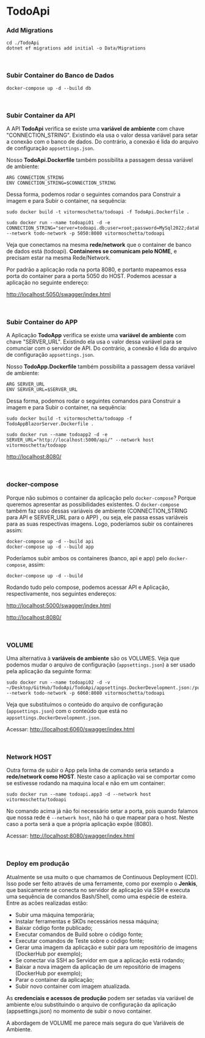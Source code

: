 # TodoApi

### Add Migrations
```
cd ./TodoApi
dotnet ef migrations add initial -o Data/Migrations
```

<br>


### Subir Container do Banco de Dados
```
docker-compose up -d --build db
```

<br>


### Subir Container da API

A API **TodoApi** verifica se existe uma **variável de ambiente** com chave "CONNECTION_STRING". Existindo ela usa o valor dessa variável para setar a conexão com o banco de dados. Do contrário, a conexão é lida do arquivo de configuração `appsettings.json`.

Nosso **TodoApi.Dockerfile** também possibilita a passagem dessa variável de ambiente:
```
ARG CONNECTION_STRING
ENV CONNECTION_STRING=$CONNECTION_STRING
```

Dessa forma, podemos rodar o seguintes comandos para Construir a imagem e para Subir o container, na sequência:
```
sudo docker build -t vitormoschetta/todoapi -f TodoApi.Dockerfile .

sudo docker run --name todoapi01 -d -e CONNECTION_STRING="server=todoapi.db;user=root;password=MySql2022;database=todoapidb" --network todo-network -p 5050:8080 vitormoschetta/todoapi
```

Veja que conectamos na mesma **rede/network** que o container de banco de dados está (todoapi). **Containeres se comunicam pelo NOME**, e precisam estar na mesma Rede/Network.

Por padrão a aplicação roda na porta 8080, e portanto mapeamos essa porta do container para a porta 5050 do HOST. Podemos acessar a aplicação no seguinte endereço:

<http://localhost:5050/swagger/index.html>


<br>


### Subir Container do APP

A Aplicação **TodoApp** verifica se existe uma **variável de ambiente** com chave "SERVER_URL". Existindo ela usa o valor dessa variável para se comunciar com o servidor de API. Do contrário, a conexão é lida do arquivo de configuração `appsettings.json`.

Nosso **TodoApp.Dockerfile** também possibilita a passagem dessa variável de ambiente:
```
ARG SERVER_URL
ENV SERVER_URL=$SERVER_URL
```

Dessa forma, podemos rodar o seguintes comandos para Construir a imagem e para Subir o container, na sequência:
```
sudo docker build -t vitormoschetta/todoapp -f TodoAppBlazorServer.Dockerfile .

sudo docker run --name todoapp2 -d -e SERVER_URL="http://localhost:5000/api/" --network host vitormoschetta/todoapp
```

<http://localhost:8080/>


<br>


### docker-compose

Porque não subimos o container da aplicação pelo `docker-compose`? Porque queremos apresentar as possibilidades existentes. O `docker-compose` também faz usso dessas variáveis de ambiente (CONNECTION_STRING para API e SERVER_URL para o APP) , ou seja, ele passa essas variáveis para as suas respectivas imagens. Logo, poderíamos subir os containeres assim:
```
docker-compose up -d --build api
docker-compose up -d --build app
```

Poderíamos subir ambos os containeres (banco, api e app) pelo `docker-compose`, assim:
```
docker-compose up -d --build
```

Rodando tudo pelo compose, podemos acessar API e Aplicação, respectivamente, nos seguintes endereços:

<http://localhost:5000/swagger/index.html>

<http://localhost:8080/>


<br>


### VOLUME

Uma alternativa à **variáveis de ambiente** são os VOLUMES. Veja que podemos mudar o arquivo de configuração (`appsettings.json`) a ser usado pela aplicação da seguinte forma:
```
sudo docker run --name todoapi02 -d -v ~/Desktop/GitHub/TodoApi/TodoApi/appsettings.DockerDevelopment.json:/public/appsettings.json --network todo-network -p 6060:8080 vitormoschetta/todoapi
```
Veja que  substituímos o conteúdo do arquivo de configuração (`appsettings.json`) com o conteúdo que está no `appsettings.DockerDevelopment.json`.

Acessar: <http://localhost:6060/swagger/index.html>


<br>


### Network HOST

Outra forma de subir o App pela linha de comando seria setando a **rede/network como HOST**. Neste caso a aplicação vai se comportar como se estivesse rodando na maquina local e não em um container:
```
sudo docker run --name todoapi.app3 -d --network host vitormoschetta/todoapi
```
No comando acima já não foi necessário setar a porta, pois quando falamos que nossa rede é `--network host`, não há o que mapear para o host. Neste caso a porta será a que a própria aplicação expõe (8080).

Acessar: <http://localhost:8080/swagger/index.html>


<br>


### Deploy em produção

Atualmente se usa muito o que chamamos de Continuous Deployment (CD). Isso pode ser feito através de uma ferramente, como por exemplo o **Jenkis**, que basicamente se conecta no servidor de aplicação via SSH e executa uma sequência de comandos Bash/Shell, como uma espécie de esteira. Entre as acões realizadas estão:
- Subir uma máquina temporária;
- Instalar ferramentas e SKDs necessários nessa máquina;
- Baixar código fonte publicado;
- Executar comandos de Build sobre o código fonte;
- Executar comandos de Teste sobre o código fonte;
- Gerar uma imagem da aplicação e subir para um repositório de imagens (DockerHub por exemplo);
- Se conectar via SSH ao Servidor em que a aplicação está rodando;
- Baixar a nova imagem da aplicação de um repositório de imagens (DockerHub por exemplo);
- Parar o container da aplicação;
- Subir novo container com imagem atualizada.

As **credenciais e acessos de produção** podem ser setadas via variável de ambiente e/ou substituindo o arquivo de configuração da aplicação (appsettings.json) no momento de subir o novo container.

A abordagem de VOLUME me parece mais segura do que Variáveis de Ambiente.